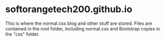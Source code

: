 # softorangetech200.github.io
This is where the normal.css blog and other stuff are stored. Files are contained in the root folder, including normal.css and Bootstrap copies in the "css" folder.